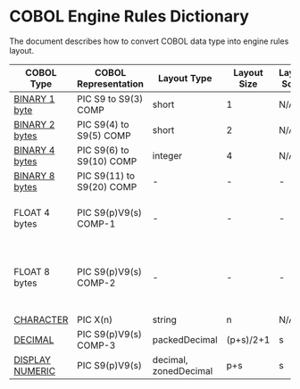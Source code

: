 
# COBOL Engine Rules Dictionary
The document describes how to convert COBOL data type into engine rules layout.
 
|COBOL Type|COBOL Representation|Layout Type|Layout Size|Layout Scale|Range|
|------------|--------| -----|----|---|---|
|[BINARY 1 byte](https://github.com/larandvit/ebcdic-parser/blob/master/docs/cobol_binary_type.md)|PIC S9 to S9(3) COMP|short|1|N/A|-128 to 128|
|[BINARY 2 bytes](https://github.com/larandvit/ebcdic-parser/blob/master/docs/cobol_binary_type.md)|PIC S9(4) to S9(5) COMP|short|2|N/A|-32768 to 32767|
|[BINARY 4 bytes](https://github.com/larandvit/ebcdic-parser/blob/master/docs/cobol_binary_type.md)|PIC S9(6) to S9(10) COMP|integer|4|N/A|-2147483648 to 2147483647|
|[BINARY 8 bytes](https://github.com/larandvit/ebcdic-parser/blob/master/docs/cobol_binary_type.md)|PIC S9(11) to S9(20) COMP|-|-|-|-9223372036854775808 to 9223372036854775807|
|FLOAT 4 bytes|PIC S9(p)V9(s) COMP-1|-|-|-|-3.4028235E+38 to -1.1754944E-38, 0.0E+0, +1.1754944E-38 to +3.4028235E+38|
|FLOAT 8 bytes|PIC S9(p)V9(s) COMP-2|-|-|-|-1.797693134862315E+308 to -2.225073858507201E-308, 0.0E+0, +2.225073858507201E-308 to +1.797693134862315E+308|
|[CHARACTER](https://github.com/larandvit/ebcdic-parser/blob/master/docs/cobol_character_type.md)|PIC X(n)|string|n|N/A|N/A|
|[DECIMAL](https://github.com/larandvit/ebcdic-parser/blob/master/docs/cobol_packed_decimal_type.md)|PIC S9(p)V9(s) COMP-3|packedDecimal|(p+s)/2+1|s|N/A|
|[DISPLAY NUMERIC](https://github.com/larandvit/ebcdic-parser/blob/master/docs/cobol_zoned-decimal-type.md)|PIC S9(p)V9(s)|decimal, zonedDecimal|p+s|s|N/A|

